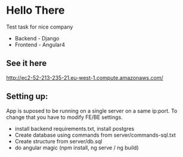 Hello There
==========


Test task for nice company

 * Backend - Django
 * Frontend - Angular4

See it here
----------
http://ec2-52-213-235-21.eu-west-1.compute.amazonaws.com/

Setting up:
----------

App is suposed to be running on a single server on a same ip:port. To change that you have to modify FE/BE settings. 

 - install backend requirements.txt, install postgres
 - Create database using commands from server/commands-sql.txt
 - Create structure from server/db.sql
 - do angular magic (npm install, ng serve / ng build)

